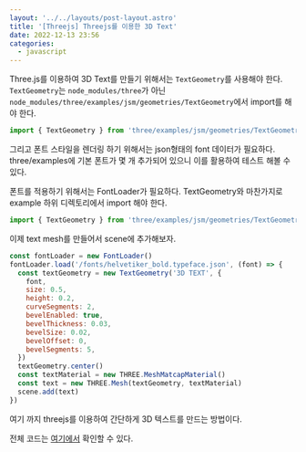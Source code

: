 ```yaml
---
layout: '../../layouts/post-layout.astro'
title: '[Threejs] Threejs를 이용한 3D Text'
date: 2022-12-13 23:56
categories:
  - javascript
---
```


Three.js를 이용하여 3D Text를 만들기 위해서는 `TextGeometry`를 사용해야 한다. `TextGeometry`는 `node_modules/three`가 아닌 `node_modules/three/examples/jsm/geometries/TextGeometry`에서 import를 해야 한다.

```js
import { TextGeometry } from 'three/examples/jsm/geometries/TextGeometry'
```

그리고 폰트 스타일을 렌더링 하기 위해서는 json형태의 font 데이터가 필요하다. three/examples에 기본 폰트가 몇 개 추가되어 있으니 이를 활용하여 테스트 해볼 수 있다.

폰트를 적용하기 위해서는 FontLoader가 필요하다. TextGeometry와 마찬가지로 example 하위 디렉토리에서 import 해야 한다.

```js
import { TextGeometry } from 'three/examples/jsm/geometries/TextGeometry'
```

이제 text mesh를 만들어서 scene에 추가해보자.

```js
const fontLoader = new FontLoader()
fontLoader.load('/fonts/helvetiker_bold.typeface.json', (font) => {
  const textGeometry = new TextGeometry('3D TEXT', {
    font,
    size: 0.5,
    height: 0.2,
    curveSegments: 2,
    bevelEnabled: true,
    bevelThickness: 0.03,
    bevelSize: 0.02,
    bevelOffset: 0,
    bevelSegments: 5,
  })
  textGeometry.center()
  const textMaterial = new THREE.MeshMatcapMaterial()
  const text = new THREE.Mesh(textGeometry, textMaterial)
  scene.add(text)
})
```

여기 까지 threejs를 이용하여 간단하게 3D 텍스트를 만드는 방법이다.

전체 코드는 [여기에서](https://github.com/leejss/three-text) 확인할 수 있다.
